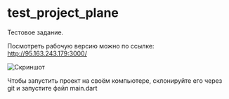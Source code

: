 # test_project_plane

Тестовое задание.

Посмотреть рабочую версию можно по ссылке: http://95.163.243.179:3000/

![Скриншот](https://github.com/DmitryGaimaldinov/test_project_plane/assets/123044629/6eb738d6-6592-45f3-90f3-c84eef828878)

Чтобы запустить проект на своём компьютере, склонируйте его через git и запустите файл main.dart

